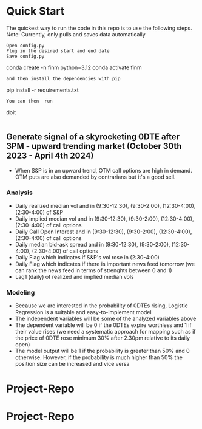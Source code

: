 # Quick Start

The quickest way to run the code in this repo is to use the following steps. 
Note: Currently, only pulls and saves data automatically

```
Open config.py 
Plug in the desired start and end date 
Save config.py
```
conda create -n finm python=3.12
conda activate finm
```
and then install the dependencies with pip
```
pip install -r requirements.txt
```
You can then  run 
```
doit

```
```

## Generate signal of a skyrocketing 0DTE after 3PM  - upward trending market (October 30th 2023 - April 4th 2024)

- When S&P is in an upward trend, OTM call options are high in demand. OTM puts are also demanded by contrarians but it's a good sell. 

### Analysis
- Daily realized median vol and in (9:30-12:30), (9:30-2:00), (12:30-4:00), (2:30-4:00) of S&P
- Daily implied median vol and in (9:30-12:30), (9:30-2:00), (12:30-4:00), (2:30-4:00) of call options
- Daily Call Open Interest and in (9:30-12:30), (9:30-2:00), (12:30-4:00), (2:30-4:00) of call options
- Daily median bid-ask spread and in (9:30-12:30), (9:30-2:00), (12:30-4:00), (2:30-4:00) of call options
- Daily Flag which indicates if S&P's vol rose in (2:30-4:00)
- Daily Flag which indicates if there is important news feed tomorrow (we can rank the news feed in terms of strenghts between 0 and 1)
- Lag1 (daily) of realized and implied median vols 


### Modeling

- Because we are interested in the probability of 0DTEs rising, Logistic Regression is a suitable and easy-to-implement model
- The independent variables will be some of the analyzed variables above
- The dependent variable will be 0 if the 0DTEs expire worthless and 1 if their value rises (we need a systematic approach for mapping such as if the price of 0DTE rose minimum 30% after 2.30pm relative to its daily open)
- The model output will be 1 if the probability is greater than 50% and 0 otherwise. However, if the probability is much higher than 50% the position size can be increased and vice versa

# Project-Repo
# Project-Repo
